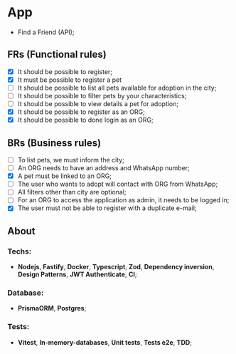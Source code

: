 # App

- Find a Friend (API);

## FRs (Functional rules)

- [x] It should be possible to register;
- [x] It must be possible to register a pet
- [ ] It should be possible to list all pets available for adoption in the city;
- [ ] It should be possible to filter pets by your characteristics;
- [ ] It should be possible to view details a pet for adoption;
- [x] It should be possible to register as an ORG;
- [x] It should be possible to done login as an ORG;

## BRs (Business rules)

- [ ] To list pets, we must inform the city;
- [ ] An ORG needs to have an address and WhatsApp number;
- [x] A pet must be linked to an ORG;
- [ ] The user who wants to adopt will contact with ORG from WhatsApp;
- [ ] All filters other than city are optional;
- [ ] For an ORG to access the application as admin, it needs to be logged in;
- [x] The user must not be able to register with a duplicate e-mail;

## About

### Techs:
- **Nodejs**, **Fastify**, **Docker**, **Typescript**, **Zod**, **Dependency inversion**, **Design Patterns**, **JWT Authenticate**, **CI**;

### Database:
- **PrismaORM**, **Postgres**;

### Tests:
- **Vitest**, **In-memory-databases**, **Unit tests**, **Tests e2e**, **TDD**;
